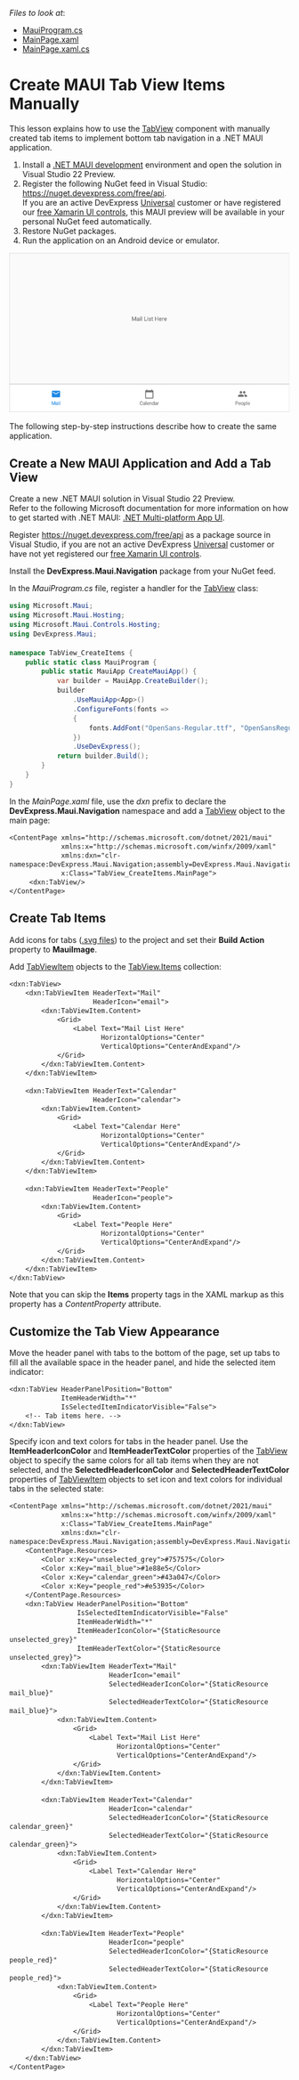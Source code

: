 <!-- default file list -->
*Files to look at*:

* [MauiProgram.cs](./TabView_CreateItems/MauiProgram.cs)
* [MainPage.xaml](./TabView_CreateItems/MainPage.xaml)
* [MainPage.xaml.cs](./TabView_CreateItems/MainPage.xaml.cs)
<!-- default file list end -->

# Create MAUI Tab View Items Manually

This lesson explains how to use the [TabView](http://docs.devexpress.com/MAUI/DevExpress.Maui.Navigation.TabView) component with manually created tab items to implement bottom tab navigation in a .NET MAUI application.

1. Install a [.NET MAUI development](https://docs.microsoft.com/en-gb/dotnet/maui/get-started/installation) environment and open the solution in Visual Studio 22 Preview.
2. Register the following NuGet feed in Visual Studio: https://nuget.devexpress.com/free/api.  
	If you are an active DevExpress [Universal](https://www.devexpress.com/subscriptions/universal.xml) customer or have registered our [free Xamarin UI controls](https://www.devexpress.com/xamarin/), this MAUI preview will be available in your personal NuGet feed automatically.
4. Restore NuGet packages.  
5. Run the application on an Android device or emulator.  

<img src="./img/devexpress-maui-tab-view.png"/>

The following step-by-step instructions describe how to create the same application.

## Create a New MAUI Application and Add a Tab View

Create a new .NET MAUI solution in Visual Studio 22 Preview.  
Refer to the following Microsoft documentation for more information on how to get started with .NET MAUI: [.NET Multi-platform App UI](https://docs.microsoft.com/en-gb/dotnet/maui/).

Register https://nuget.devexpress.com/free/api as a package source in Visual Studio, if you are not an active DevExpress [Universal](https://www.devexpress.com/subscriptions/universal.xml) customer or have not yet registered our [free Xamarin UI controls](https://www.devexpress.com/xamarin/).

Install the **DevExpress.Maui.Navigation** package from your NuGet feed.

In the *MauiProgram.cs* file, register a handler for the [TabView](http://docs.devexpress.com/MAUI/DevExpress.Maui.Navigation.TabView) class:

```cs
using Microsoft.Maui;
using Microsoft.Maui.Hosting;
using Microsoft.Maui.Controls.Hosting;
using DevExpress.Maui;

namespace TabView_CreateItems {
    public static class MauiProgram {
        public static MauiApp CreateMauiApp() {
            var builder = MauiApp.CreateBuilder();
            builder
                .UseMauiApp<App>()
                .ConfigureFonts(fonts =>
                {
                    fonts.AddFont("OpenSans-Regular.ttf", "OpenSansRegular");
                })
                .UseDevExpress();
            return builder.Build();
        }
    }
}
```

In the *MainPage.xaml* file, use the *dxn* prefix to declare the **DevExpress.Maui.Navigation** namespace and add a [TabView](http://docs.devexpress.com/MAUI/DevExpress.Maui.Navigation.TabView) object to the main page:

```xaml
<ContentPage xmlns="http://schemas.microsoft.com/dotnet/2021/maui"
             xmlns:x="http://schemas.microsoft.com/winfx/2009/xaml"
             xmlns:dxn="clr-namespace:DevExpress.Maui.Navigation;assembly=DevExpress.Maui.Navigation"
             x:Class="TabView_CreateItems.MainPage">
     <dxn:TabView/>
</ContentPage>
```

## Create Tab Items
Add icons for tabs ([.svg files](./TabView_CreateItems/Resources/Images/)) to the project and set their **Build Action** property to **MauiImage**.

Add [TabViewItem](http://docs.devexpress.com/MAUI/DevExpress.Maui.Navigation.TabViewItem) objects to the [TabView.Items](http://docs.devexpress.com/MAUI/DevExpress.Maui.Navigation.TabView.Items) collection:

```xaml
<dxn:TabView>
    <dxn:TabViewItem HeaderText="Mail"
                     HeaderIcon="email">
        <dxn:TabViewItem.Content>
            <Grid>
                <Label Text="Mail List Here" 
                       HorizontalOptions="Center" 
                       VerticalOptions="CenterAndExpand"/>
            </Grid>
        </dxn:TabViewItem.Content>
    </dxn:TabViewItem>

    <dxn:TabViewItem HeaderText="Calendar"
                     HeaderIcon="calendar">
        <dxn:TabViewItem.Content>
            <Grid>
                <Label Text="Calendar Here" 
                       HorizontalOptions="Center" 
                       VerticalOptions="CenterAndExpand"/>
            </Grid>
        </dxn:TabViewItem.Content>
    </dxn:TabViewItem>

    <dxn:TabViewItem HeaderText="People"
                     HeaderIcon="people">
        <dxn:TabViewItem.Content>
            <Grid>
                <Label Text="People Here"
                       HorizontalOptions="Center" 
                       VerticalOptions="CenterAndExpand"/>
            </Grid>
        </dxn:TabViewItem.Content>
    </dxn:TabViewItem>
</dxn:TabView>
```

Note that you can skip the **Items** property tags in the XAML markup as this property has a *ContentProperty* attribute.

## Customize the Tab View Appearance

Move the header panel with tabs to the bottom of the page, set up tabs to fill all the available space in the header panel, and hide the selected item indicator:

```xaml
<dxn:TabView HeaderPanelPosition="Bottom"
             ItemHeaderWidth="*"
             IsSelectedItemIndicatorVisible="False">
    <!-- Tab items here. -->
</dxn:TabView>
```

Specify icon and text colors for tabs in the header panel. Use the **ItemHeaderIconColor** and **ItemHeaderTextColor** properties of the [TabView](http://docs.devexpress.com/MAUI/DevExpress.Maui.Navigation.TabView) object to specify the same colors for all tab items when they are not selected, and the **SelectedHeaderIconColor** and **SelectedHeaderTextColor** properties of [TabViewItem](http://docs.devexpress.com/MAUI/DevExpress.Maui.Navigation.TabViewItem) objects to set icon and text colors for individual tabs in the selected state:

```xaml
<ContentPage xmlns="http://schemas.microsoft.com/dotnet/2021/maui"
             xmlns:x="http://schemas.microsoft.com/winfx/2009/xaml"
             x:Class="TabView_CreateItems.MainPage"
             xmlns:dxn="clr-namespace:DevExpress.Maui.Navigation;assembly=DevExpress.Maui.Navigation">
    <ContentPage.Resources>
        <Color x:Key="unselected_grey">#757575</Color>
        <Color x:Key="mail_blue">#1e88e5</Color>
        <Color x:Key="calendar_green">#43a047</Color>
        <Color x:Key="people_red">#e53935</Color>
    </ContentPage.Resources>
    <dxn:TabView HeaderPanelPosition="Bottom"
                 IsSelectedItemIndicatorVisible="False"
                 ItemHeaderWidth="*"
                 ItemHeaderIconColor="{StaticResource unselected_grey}"
                 ItemHeaderTextColor="{StaticResource unselected_grey}">
        <dxn:TabViewItem HeaderText="Mail"
                         HeaderIcon="email"
                         SelectedHeaderIconColor="{StaticResource mail_blue}"
                         SelectedHeaderTextColor="{StaticResource mail_blue}">
            <dxn:TabViewItem.Content>
                <Grid>
                    <Label Text="Mail List Here" 
                           HorizontalOptions="Center" 
                           VerticalOptions="CenterAndExpand"/>
                </Grid>
            </dxn:TabViewItem.Content>
        </dxn:TabViewItem>

        <dxn:TabViewItem HeaderText="Calendar"
                         HeaderIcon="calendar"
                         SelectedHeaderIconColor="{StaticResource calendar_green}"
                         SelectedHeaderTextColor="{StaticResource calendar_green}">
            <dxn:TabViewItem.Content>
                <Grid>
                    <Label Text="Calendar Here" 
                           HorizontalOptions="Center" 
                           VerticalOptions="CenterAndExpand"/>
                </Grid>
            </dxn:TabViewItem.Content>
        </dxn:TabViewItem>

        <dxn:TabViewItem HeaderText="People"
                         HeaderIcon="people"
                         SelectedHeaderIconColor="{StaticResource people_red}"
                         SelectedHeaderTextColor="{StaticResource people_red}">
            <dxn:TabViewItem.Content>
                <Grid>
                    <Label Text="People Here"
                           HorizontalOptions="Center" 
                           VerticalOptions="CenterAndExpand"/>
                </Grid>
            </dxn:TabViewItem.Content>
        </dxn:TabViewItem>
    </dxn:TabView>
</ContentPage>
```
